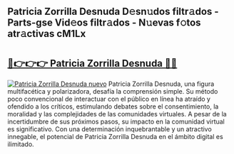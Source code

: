 ## Patricia Zorrilla Desnuda D𝚎sn𝚞dos filtr𝚊dos - Parts-gse Vid𝚎os filtr𝚊dos - N𝚞evas f𝚘tos atr𝚊ctivas cM1Lx

# <h2><a href="http://mb6ho2g.tromn.icu/?c=Patricia+Zorrilla+Desnuda">🔗👉👉👉 Patricia Zorrilla Desnuda 🔗🔗</a></h2>

[![Patricia Zorrilla Desnuda nuevo](https://i.imgur.com/pEAQMta.gif)](http://mb6ho2g.tromn.icu/?c=Patricia+Zorrilla+Desnuda)
Patricia Zorrilla Desnuda, una figura multifacética y polarizadora, desafía la comprensión simple. Su método poco convencional de interactuar con el público en línea ha atraído y ofendido a los críticos, estimulando debates sobre el consentimiento, la moralidad y las complejidades de las comunidades virtuales. A pesar de la incertidumbre de sus próximos pasos, su impacto en la comunidad virtual es significativo. Con una determinación inquebrantable y un atractivo innegable, el potencial de Patricia Zorrilla Desnuda en el ámbito digital es ilimitado.
